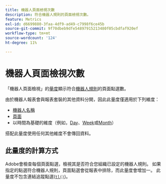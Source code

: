 ```yaml
---
title: 機器人頁面檢視次數
description: 符合機器人規則的頁面檢視次數。
feature: Metrics
exl-id: d6699880-3faa-4df9-ad49-c7998f6ce45b
source-git-commit: 9f70dbeb9dfe54897915213480f05cbdfaf920ef
workflow-type: tm+mt
source-wordcount: '124'
ht-degree: 11%

---
```


# 機器人頁面檢視次數

「機器人頁面檢視」的[量度](overview.md)顯示符合[機器人規則](/help/admin/admin/c-manage-report-suites/c-edit-report-suites/general/bot-removal/bot-rules.md)的頁面點選數。

由於機器人報表會與報表套裝的其他資料分開，因此此量度僅適用於下列維度：

* [機器人名稱](../dimensions/bot-name.md)
* [頁面](../dimensions/page.md)
* 以時間為基礎的維度（例如，[Day](../dimensions/day.md)、[Week](../dimensions/week.md)或[Month](../dimensions/month.md)）

搭配此量度使用任何其他維度不會傳回資料。

## 此量度的計算方式

Adobe會檢查每個頁面點選，檢視其是否符合您組織已設定的機器人規則。 如果指定的點選符合機器人規則，頁面點選會從報表中排除，而此量度會增加一。 此量度不包含連結追蹤點選([`tl()`](/help/implement/vars/functions/tl-method.md))。
